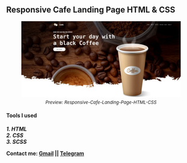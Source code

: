 ## Responsive Cafe Landing Page HTML & CSS
<figure>
    <img src="img/preview.jpg" alt="Responsive-Cafe-Landing-Page-HTML-CSS">
    <figcaption align="center"><small><em>Preview: Responsive-Cafe-Landing-Page-HTML-CSS</em></small></figcaption>
</figure>

#### Tools I used
***1. HTML*** <br />
***2. CSS*** <br />
***3. SCSS***

**Contact me: <a href="mailto:zelalemgizachew890@gmail.com">Gmail</a> || <a href="https://t.me/Zenonymous">Telegram</a>**